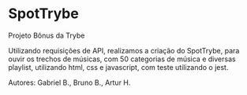 # SpotTrybe
Projeto Bônus da Trybe

Utilizando requisições de API, realizamos a criação do SpotTrybe, para ouvir os trechos de músicas, com 50 categorias de música e diversas playlist, utilizando html, css e javascript, com teste utilizando o jest.

Autores: Gabriel B., Bruno B., Artur H.
